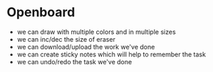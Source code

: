 # Openboard

* we can draw with multiple colors and in multiple sizes
* we can inc/dec the size of eraser
* we can download/upload the work we've done
* we can create sticky notes which will help to remember the task
* we can undo/redo the task we've done
